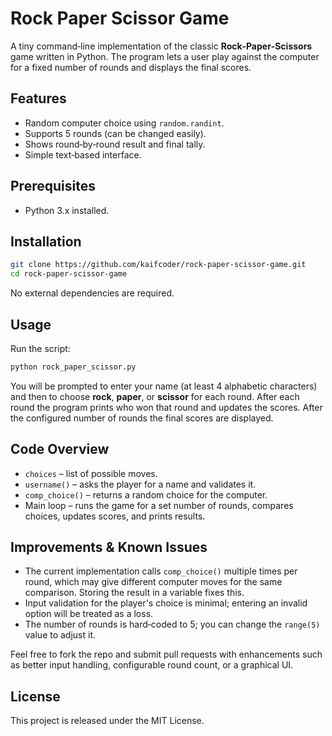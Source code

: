 # Rock Paper Scissor Game

A tiny command‑line implementation of the classic **Rock‑Paper‑Scissors** game written in Python. The program lets a user play against the computer for a fixed number of rounds and displays the final scores.

## Features

- Random computer choice using `random.randint`.
- Supports 5 rounds (can be changed easily).
- Shows round‑by‑round result and final tally.
- Simple text‑based interface.

## Prerequisites

- Python 3.x installed.

## Installation

```bash
git clone https://github.com/kaifcoder/rock-paper-scissor-game.git
cd rock-paper-scissor-game
```

No external dependencies are required.

## Usage

Run the script:

```bash
python rock_paper_scissor.py
```

You will be prompted to enter your name (at least 4 alphabetic characters) and then to choose **rock**, **paper**, or **scissor** for each round. After each round the program prints who won that round and updates the scores. After the configured number of rounds the final scores are displayed.

## Code Overview

- `choices` – list of possible moves.
- `username()` – asks the player for a name and validates it.
- `comp_choice()` – returns a random choice for the computer.
- Main loop – runs the game for a set number of rounds, compares choices, updates scores, and prints results.

## Improvements & Known Issues

- The current implementation calls `comp_choice()` multiple times per round, which may give different computer moves for the same comparison. Storing the result in a variable fixes this.
- Input validation for the player's choice is minimal; entering an invalid option will be treated as a loss.
- The number of rounds is hard‑coded to 5; you can change the `range(5)` value to adjust it.

Feel free to fork the repo and submit pull requests with enhancements such as better input handling, configurable round count, or a graphical UI.

## License

This project is released under the MIT License.
